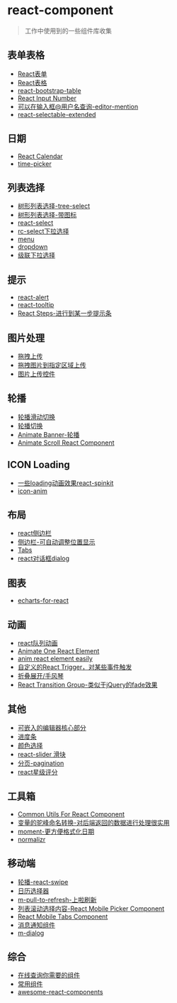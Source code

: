 # react-component
> 工作中使用到的一些组件库收集


表单表格
---

- [React表单](https://github.com/react-component/form)
- [React表格](https://github.com/react-component/table)
- [react-bootstrap-table](https://github.com/AllenFang/react-bootstrap-table)
- [React Input Number ](https://github.com/react-component/input-number)
- [可以在输入框@用户名查询-editor-mention](https://github.com/react-component/editor-mention)
- [react-selectable-extended](https://github.com/leopoldjoy/react-selectable-extended)

日期
---

- [React Calendar](https://github.com/react-component/calendar)
- [time-picker](https://github.com/react-component/time-picker)


列表选择
---

- [树形列表选择-tree-select](https://github.com/react-component/tree-select)
- [树形列表选择-带图标](https://github.com/react-component/tree)
- [react-select](http://jedwatson.github.io/react-select/)
- [rc-select下拉选择](https://github.com/react-component/select)
- [menu](https://github.com/react-component/menu)
- [dropdown](https://github.com/react-component/dropdown)
- [级联下拉选择](https://github.com/react-component/cascader)

提示
---

- [react-alert](https://github.com/schiehll/react-alert)
- [react-tooltip](https://github.com/react-component/tooltip)
- [React Steps-进行到某一步提示条](https://github.com/react-component/steps)

图片处理
---

- [拖拽上传](https://github.com/react-dropzone/react-dropzone)
- [拖拽图片到指定区域上传](https://github.com/react-component/dropzone)
- [图片上传控件](https://github.com/react-component/cropping)

轮播
---

- [轮播滑动切换](https://github.com/akiran/react-slick)
- [轮播切换](https://github.com/FormidableLabs/nuka-carousel)
- [Animate Banner-轮播](https://github.com/react-component/banner-anim)
- [Animate Scroll React Component](https://github.com/react-component/scroll-anim)


ICON Loading
---

- [一些loading动画效果react-spinkit](https://github.com/KyleAMathews/react-spinkit)
- [icon-anim](https://github.com/react-component/icon-anim)

布局
---

- [react侧边栏](https://github.com/balloob/react-sidebar)
- [侧边栏-可自动调整位置显示](https://github.com/react-component/drawer)
- [Tabs](https://github.com/react-component/tabs)
- [react对话框dialog](https://github.com/react-component/dialog)

图表
---

- [echarts-for-react](https://github.com/hustcc/echarts-for-react) 


动画
---

- [react队列动画](https://github.com/react-component/queue-anim)
- [Animate One React Element](https://github.com/react-component/tween-one)
- [anim react element easily ](https://github.com/react-component/animate)
- [自定义的React Trigger，对某些事件触发](https://github.com/react-component/trigger)
- [折叠展开/手风琴](https://github.com/react-component/collapse)
- [React Transition Group-类似于jQuery的fade效果](https://reactcommunity.org/react-transition-group/)

其他
---

- [可嵌入的编辑器核心部分](https://github.com/react-component/editor-core)
- [进度条](https://github.com/react-component/progress)
- [颜色选择](https://github.com/react-component/color-picker)
- [react-slider 滑块](https://github.com/react-component/slider)
- [分页-pagination](https://github.com/react-component/pagination)
- [react星级评分](https://github.com/react-component/rate)

工具箱
---

- [Common Utils For React Component](https://github.com/react-component/util)
- [变量的驼峰命名转换-对后端返回的数据进行处理很实用](https://github.com/domchristie/humps)
- [moment-更方便格式化日期](http://momentjs.com/docs/) 
- [normalizr](https://github.com/paularmstrong/normalizr)


移动端
---

- [轮播-react-swipe](https://github.com/voronianski/react-swipe)
- [日历选择器](https://github.com/react-component/m-date-picker)
- [m-pull-to-refresh-上啦刷新](https://github.com/react-component/m-pull-to-refresh)
- [列表滚动选择内容-React Mobile Picker Component](https://github.com/react-component/m-picker)
- [React Mobile Tabs Component ](https://github.com/react-component/m-tabs)
- [消息通知组件](https://github.com/react-component/m-notification)
- [m-dialog](https://github.com/react-component/m-dialog)

综合
---

- [在线查询你需要的组件](https://devarchy.com/react)
- [常用组件](http://react-component.github.io/badgeboard/)
- [awesome-react-components](https://github.com/brillout/awesome-react-components)
